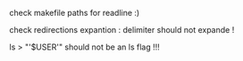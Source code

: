 check makefile paths for readline :)


check redirections expantion : delimiter should not expande !


ls > "'$USER'" should not be an ls flag !!!